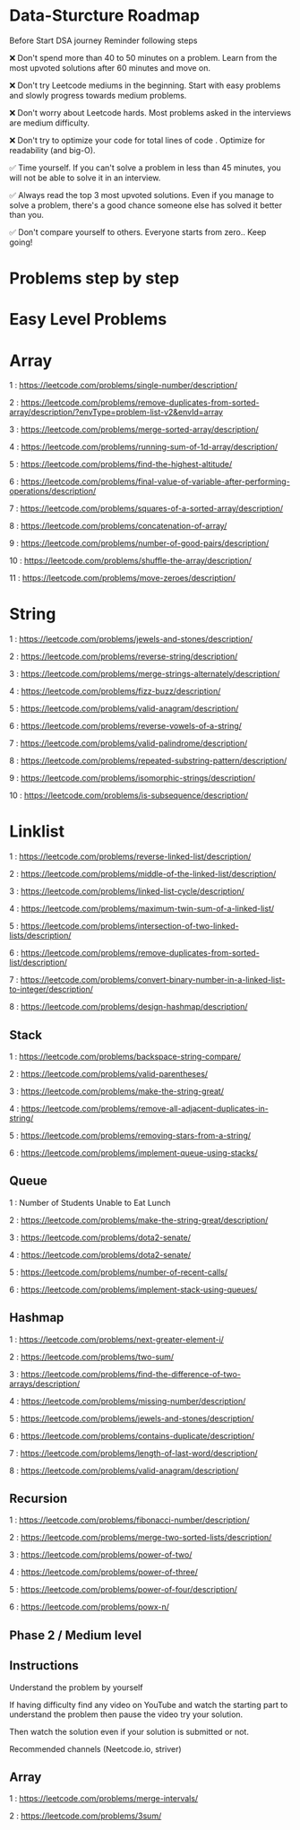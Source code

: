 # Data-Sturcture Roadmap
Before Start DSA journey Reminder following steps

❌ Don't spend more than 40 to 50 minutes on a problem. Learn from the most upvoted solutions after 60 minutes and move on.

❌ Don't try Leetcode mediums in the beginning. Start with easy problems and slowly progress towards medium problems. 

❌ Don't worry about Leetcode hards. Most problems asked in the interviews are medium difficulty. 

❌ Don't try to optimize your code for total lines of code . Optimize for readability (and big-O).


✅ Time yourself. If you can't solve a problem in less than 45 minutes, you will not be able to solve it in an interview.

✅ Always read the top 3 most upvoted solutions. Even if you manage to solve a problem, there's a good chance someone else has solved it better than you. 

✅ Don't compare yourself to others. Everyone starts from zero.. Keep going!


# Problems step by step

# Easy Level Problems

# Array 

1 : https://leetcode.com/problems/single-number/description/

2 : https://leetcode.com/problems/remove-duplicates-from-sorted-array/description/?envType=problem-list-v2&envId=array

3 : https://leetcode.com/problems/merge-sorted-array/description/

4 : https://leetcode.com/problems/running-sum-of-1d-array/description/

5 : https://leetcode.com/problems/find-the-highest-altitude/

6 : https://leetcode.com/problems/final-value-of-variable-after-performing-operations/description/

7 : https://leetcode.com/problems/squares-of-a-sorted-array/description/

8 : https://leetcode.com/problems/concatenation-of-array/

9 : https://leetcode.com/problems/number-of-good-pairs/description/

10 : https://leetcode.com/problems/shuffle-the-array/description/

11 : https://leetcode.com/problems/move-zeroes/description/

# String 

1 : https://leetcode.com/problems/jewels-and-stones/description/

2 : https://leetcode.com/problems/reverse-string/description/

3 : https://leetcode.com/problems/merge-strings-alternately/description/

4 : https://leetcode.com/problems/fizz-buzz/description/

5 : https://leetcode.com/problems/valid-anagram/description/

6 : https://leetcode.com/problems/reverse-vowels-of-a-string/

7 : https://leetcode.com/problems/valid-palindrome/description/

8 : https://leetcode.com/problems/repeated-substring-pattern/description/

9 : https://leetcode.com/problems/isomorphic-strings/description/

10 : https://leetcode.com/problems/is-subsequence/description/

# Linklist 

1 : https://leetcode.com/problems/reverse-linked-list/description/

2 : https://leetcode.com/problems/middle-of-the-linked-list/description/

3 : https://leetcode.com/problems/linked-list-cycle/description/

4 : https://leetcode.com/problems/maximum-twin-sum-of-a-linked-list/

5 : https://leetcode.com/problems/intersection-of-two-linked-lists/description/

6 : https://leetcode.com/problems/remove-duplicates-from-sorted-list/description/

7 : https://leetcode.com/problems/convert-binary-number-in-a-linked-list-to-integer/description/

8 : https://leetcode.com/problems/design-hashmap/description/

## Stack

1 : https://leetcode.com/problems/backspace-string-compare/

2 : https://leetcode.com/problems/valid-parentheses/

3 : https://leetcode.com/problems/make-the-string-great/

4 : https://leetcode.com/problems/remove-all-adjacent-duplicates-in-string/

5 : https://leetcode.com/problems/removing-stars-from-a-string/

6 : https://leetcode.com/problems/implement-queue-using-stacks/

## Queue 

1 : Number of Students Unable to Eat Lunch

2 : https://leetcode.com/problems/make-the-string-great/description/

3 : https://leetcode.com/problems/dota2-senate/

4 : https://leetcode.com/problems/dota2-senate/

5 : https://leetcode.com/problems/number-of-recent-calls/

6 : https://leetcode.com/problems/implement-stack-using-queues/

## Hashmap

1 : https://leetcode.com/problems/next-greater-element-i/

2 : https://leetcode.com/problems/two-sum/

3 : https://leetcode.com/problems/find-the-difference-of-two-arrays/description/

4 : https://leetcode.com/problems/missing-number/description/

5 : https://leetcode.com/problems/jewels-and-stones/description/

6 : https://leetcode.com/problems/contains-duplicate/description/

7 : https://leetcode.com/problems/length-of-last-word/description/

8 : https://leetcode.com/problems/valid-anagram/description/

## Recursion

1 : https://leetcode.com/problems/fibonacci-number/description/

2 : https://leetcode.com/problems/merge-two-sorted-lists/description/

3 : https://leetcode.com/problems/power-of-two/

4 : https://leetcode.com/problems/power-of-three/

5 : https://leetcode.com/problems/power-of-four/description/

6 : https://leetcode.com/problems/powx-n/

## Phase 2 / Medium level

## Instructions

Understand the problem by yourself

If having difficulty find any video on YouTube and watch the starting part to understand the problem then pause the video try your solution.

Then watch the solution even if your solution is submitted or not.

Recommended channels (Neetcode.io, striver)

## Array

1 : https://leetcode.com/problems/merge-intervals/

2 : https://leetcode.com/problems/3sum/

